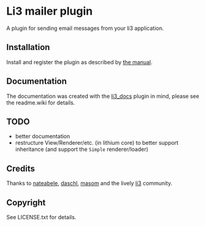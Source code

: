 # Li3 mailer plugin

A plugin for sending email messages from your li3 application.

## Installation

Install and register the plugin as described by [the manual](http://lithify.me/docs/manual).

## Documentation

The documentation was created with the [li3_docs](https://github.com/UnionOfRAD/li3_docs) plugin in mind,
please see the readme.wiki for details.

## TODO

 * better documentation
 * restructure View/Renderer/etc. (in lithium core) to better support inheritance (and support the `Simple` renderer/loader)

## Credits

Thanks to [nateabele](https://github.com/nateabele), [daschl](https://github.com/daschl), [masom](https://github.com/masom) and the lively [li3](http://lithify.me) community.

## Copyright

See LICENSE.txt for details.
